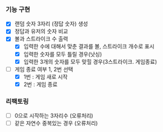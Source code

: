 ### 기능 구현

- [x] 랜덤 숫자 3자리 (정답 숫자) 생성
- [x] 정답과 유저의 숫자 비교
- [x] 볼과 스트라이크 수 출력
  - [x] 입력한 수에 대해서 맞춘 결과를 볼, 스트라이크 개수로 표시
  - [x] 입력한 숫자를 모두 틀릴 경우(낫싱)
  - [x] 입력한 3개의 숫자를 모두 맞힐 경우(3스트라이크. 게임종료)
- [ ] 게임 종료 여부 1, 2번 선택
  - [x] 1번 : 게임 새로 시작
  - [x] 2번 : 게임 종료

### 리팩토링

- [ ] 0으로 시작하는 3자리수 (오류처리)
- [ ] 같은 자연수 중복있는 경우 (오류처리)
